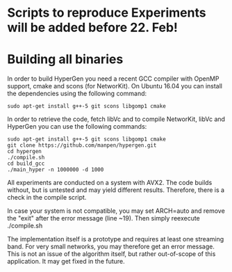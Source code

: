 # Scripts to reproduce Experiments will be added before 22. Feb!

# Building all binaries
In order to build HyperGen you need a recent GCC compiler with OpenMP support,
cmake and scons (for NetworKit). On Ubuntu 16.04 you can install the dependencies
using the following command:

```
sudo apt-get install g++-5 git scons libgomp1 cmake
```

In order to retrieve the code, fetch libVc and to compile NetworKit, libVc and HyperGen
you can use the following commands:

```
sudo apt-get install g++-5 git scons libgomp1 cmake
git clone https://github.com/manpen/hypergen.git
cd hypergen
./compile.sh
cd build_gcc
./main_hyper -n 1000000 -d 1000
```

All experiments are conducted on a system with AVX2. The code builds without,
but is untested and may yield different results. Therefore, there is a check in
the compile script.

In case your system is not compatible, you may set ARCH=auto and remove the "exit"
after the error message (line ~19). Then simply reexecute ./compile.sh

The implementation itself is a prototype and requires at least one streaming band.
For very small networks, you may therefore get an error message. This is not an
issue of the algorithm itself, but rather out-of-scope of this application. It may
get fixed in the future.
